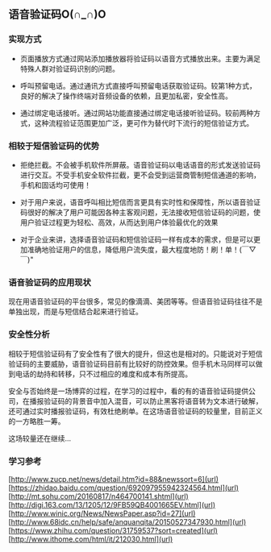 ## 语音验证码O(∩_∩)O

### 实现方式
* 页面播放方式通过网站添加播放器将验证码以语音方式播放出来。主要为满足特殊人群对验证码识别的问题。

* 呼叫预留电话。通过通讯方式直接呼叫预留电话获取验证码。较第1种方式，良好的解决了操作终端对音频设备的依赖，且更加私密，安全性高。

* 通过绑定电话接听。通过网站功能直接通过绑定电话接听验证码。较前两种方式，这种流程验证范围更加广泛，更可作为替代时下流行的短信验证方式。


### 相较于短信验证码的优势

* 拒绝拦截。不会被手机软件所屏蔽。语音验证码以电话语音的形式发送验证码进行交互。不受手机安全软件拦截，更不会受到运营商管制短信通道的影响，手机和固话均可使用！

* 对于用户来说，语音呼叫相比短信而言更具有实时性和保障性，所以语音验证码很好的解决了用户可能因各种主客观问题，无法接收短信验证码的问题，使用户验证过程更为轻松、高效，从而达到用户体验最优化的效果

* 对于企业来讲，选择语音验证码和短信验证码一样有成本的需求，但是可以更加准确地验证用户的信息，降低用户流失度，最大程度地防！刷！单！(￣▽￣)"

### 语音验证码的应用现状
现在用语音验证码的平台很多，常见的像滴滴、美团等等。但语音验证码往往不是单独出现，而是与短信结合起来进行验证。

### 安全性分析
相较于短信验证码有了安全性有了很大的提升，但这也是相对的。只能说对于短信验证码的主要威胁，语音验证码目前有比较好的防控效果。但手机木马同样可以做到电话的劫持和转移，只不过相应的难度和成本有所提高。

安全与否始终是一场博弈的过程，在学习的过程中，看的有的语音验证码提供公司，在播报验证码的背景音中加入混音，可以防止黑客将语音转为文本进行破解，还可通过实时播报验证码，有效杜绝刷单。在这场语音验证码的较量里，目前正义的一方略胜一筹。

这场较量还在继续...

### 学习参考
[http://www.zucp.net/news/detail.htm?id=88&newssort=6](url)
[https://zhidao.baidu.com/question/692097955942324564.html](url)
[http://mt.sohu.com/20160817/n464700141.shtml](url)
[http://digi.163.com/13/1205/12/9FB59QB4001665EV.html](url)
[http://www.winic.org/News/NewsPaper.asp?id=27](url)
[http://www.68idc.cn/help/safe/anquanqita/20150527347930.html](url)
[https://www.zhihu.com/question/31759537?sort=created](url)
[http://www.ithome.com/html/it/212030.html](url)
